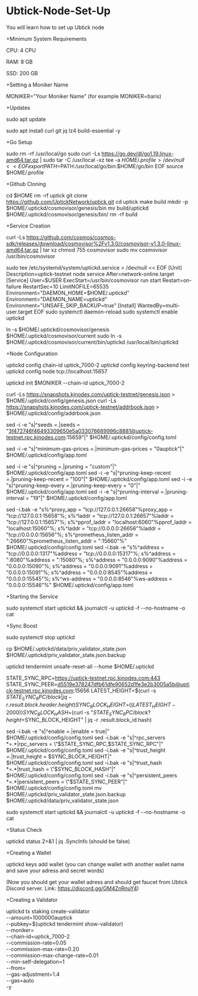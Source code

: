 # Ubtick-Node-Set-Up
You will learn how to set up Ubtick node

+Minimum System Requirements

CPU: 4 CPU

RAM: 8 GB

SSD: 200 GB

+Setting a Moniker Name

MONIKER="Your Moniker Name" (for example MONIKER=baris)

+Updates

sudo apt update

sudo apt install curl git jq lz4 build-essential -y

+Go Setup

sudo rm -rf /usr/local/go
sudo curl -Ls https://go.dev/dl/go1.19.linux-amd64.tar.gz | sudo tar -C /usr/local -xz
tee -a $HOME/.profile > /dev/null << EOF
export PATH=$PATH:/usr/local/go/bin:$HOME/go/bin
EOF
source $HOME/.profile

+Github Cloning

cd $HOME
rm -rf uptick
git clone https://github.com/UptickNetwork/uptick.git
cd uptick
make build
mkdir -p $HOME/.uptickd/cosmovisor/genesis/bin
mv build/uptickd $HOME/.uptickd/cosmovisor/genesis/bin/
rm -rf build

+Service Creation

curl -Ls https://github.com/cosmos/cosmos-sdk/releases/download/cosmovisor%2Fv1.3.0/cosmovisor-v1.3.0-linux-amd64.tar.gz | tar xz
chmod 755 cosmovisor
sudo mv cosmovisor /usr/bin/cosmovisor

sudo tee /etc/systemd/system/uptickd.service > /dev/null << EOF
[Unit]
Description=uptick-testnet node service
After=network-online.target
[Service]
User=$USER
ExecStart=/usr/bin/cosmovisor run start
Restart=on-failure
RestartSec=10
LimitNOFILE=65535
Environment="DAEMON_HOME=$HOME/.uptickd"
Environment="DAEMON_NAME=uptickd"
Environment="UNSAFE_SKIP_BACKUP=true"
[Install]
WantedBy=multi-user.target
EOF
sudo systemctl daemon-reload
sudo systemctl enable uptickd

ln -s $HOME/.uptickd/cosmovisor/genesis $HOME/.uptickd/cosmovisor/current
sudo ln -s $HOME/.uptickd/cosmovisor/current/bin/uptickd /usr/local/bin/uptickd

+Node Configuration

uptickd config chain-id uptick_7000-2
uptickd config keyring-backend test
uptickd config node tcp://localhost:15657

uptickd init $MONIKER --chain-id uptick_7000-2

curl -Ls https://snapshots.kjnodes.com/uptick-testnet/genesis.json > $HOME/.uptickd/config/genesis.json
curl -Ls https://snapshots.kjnodes.com/uptick-testnet/addrbook.json > $HOME/.uptickd/config/addrbook.json

sed -i -e "s|^seeds *=.*|seeds = \"3f472746f46493309650e5a033076689996c8881@uptick-testnet.rpc.kjnodes.com:15659\"|" $HOME/.uptickd/config/config.toml

sed -i -e "s|^minimum-gas-prices *=.*|minimum-gas-prices = \"0auptick\"|" $HOME/.uptickd/config/app.toml

sed -i -e "s|^pruning *=.*|pruning = \"custom\"|" $HOME/.uptickd/config/app.toml
sed -i -e "s|^pruning-keep-recent *=.*|pruning-keep-recent = \"100\"|" $HOME/.uptickd/config/app.toml
sed -i -e "s|^pruning-keep-every *=.*|pruning-keep-every = \"0\"|" $HOME/.uptickd/config/app.toml
sed -i -e "s|^pruning-interval *=.*|pruning-interval = \"19\"|" $HOME/.uptickd/config/app.toml

sed -i.bak -e "s%^proxy_app = \"tcp://127.0.0.1:26658\"%proxy_app = \"tcp://127.0.0.1:15658\"%; s%^laddr = \"tcp://127.0.0.1:26657\"%laddr = \"tcp://127.0.0.1:15657\"%; s%^pprof_laddr = \"localhost:6060\"%pprof_laddr = \"localhost:15060\"%; s%^laddr = \"tcp://0.0.0.0:26656\"%laddr = \"tcp://0.0.0.0:15656\"%; s%^prometheus_listen_addr = \":26660\"%prometheus_listen_addr = \":15660\"%" $HOME/.uptickd/config/config.toml
sed -i.bak -e "s%^address = \"tcp://0.0.0.0:1317\"%address = \"tcp://0.0.0.0:15317\"%; s%^address = \":8080\"%address = \":15080\"%; s%^address = \"0.0.0.0:9090\"%address = \"0.0.0.0:15090\"%; s%^address = \"0.0.0.0:9091\"%address = \"0.0.0.0:15091\"%; s%^address = \"0.0.0.0:8545\"%address = \"0.0.0.0:15545\"%; s%^ws-address = \"0.0.0.0:8546\"%ws-address = \"0.0.0.0:15546\"%" $HOME/.uptickd/config/app.toml

+Starting the Service

sudo systemctl start uptickd && journalctl -u uptickd -f --no-hostname -o cat

+Sync Boost

sudo systemctl stop uptickd

cp $HOME/.uptickd/data/priv_validator_state.json $HOME/.uptickd/priv_validator_state.json.backup

uptickd tendermint unsafe-reset-all --home $HOME/.uptickd

STATE_SYNC_RPC=https://uptick-testnet.rpc.kjnodes.com:443
STATE_SYNC_PEER=d5519e378247dfb61dfe90652d1fe3e2b3005a5b@uptick-testnet.rpc.kjnodes.com:15656
LATEST_HEIGHT=$(curl -s $STATE_SYNC_RPC/block | jq -r .result.block.header.height)
SYNC_BLOCK_HEIGHT=$(($LATEST_HEIGHT - 2000))
SYNC_BLOCK_HASH=$(curl -s "$STATE_SYNC_RPC/block?height=$SYNC_BLOCK_HEIGHT" | jq -r .result.block_id.hash)

sed -i.bak -e "s|^enable *=.*|enable = true|" $HOME/.uptickd/config/config.toml
sed -i.bak -e "s|^rpc_servers *=.*|rpc_servers = \"$STATE_SYNC_RPC,$STATE_SYNC_RPC\"|" \
  $HOME/.uptickd/config/config.toml
sed -i.bak -e "s|^trust_height *=.*|trust_height = $SYNC_BLOCK_HEIGHT|" \
  $HOME/.uptickd/config/config.toml
sed -i.bak -e "s|^trust_hash *=.*|trust_hash = \"$SYNC_BLOCK_HASH\"|" \
  $HOME/.uptickd/config/config.toml
sed -i.bak -e "s|^persistent_peers *=.*|persistent_peers = \"$STATE_SYNC_PEER\"|" \
  $HOME/.uptickd/config/config.toml
mv $HOME/.uptickd/priv_validator_state.json.backup $HOME/.uptickd/data/priv_validator_state.json

sudo systemctl start uptickd && journalctl -u uptickd -f --no-hostname -o cat

+Status Check

uptickd status 2>&1 | jq .SyncInfo   (should be false)

+Creating a Wallet

uptickd keys add wallet  (you can change wallet with another wallet name and save your adress and secret words)

(Now you should get your wallet adress and should get faucet from Ubtick Discord server. Link: https://discord.gg/GM4ZnRnuY4)

+Creating a Validator

uptickd tx staking create-validator \
--amount=1000000auptick \
--pubkey=$(uptickd tendermint show-validator) \
--moniker=<moniker> \
--chain-id=uptick_7000-2 \
--commission-rate=0.05 \
--commission-max-rate=0.20 \
--commission-max-change-rate=0.01 \
--min-self-delegation=1 \
--from=<wallet> \
--gas-adjustment=1.4 \
--gas=auto \
-y

